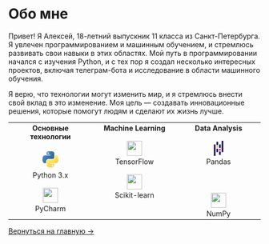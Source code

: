# Обо мне  

Привет! Я Алексей, 18-летний выпускник 11 класса из Санкт-Петербурга. Я увлечен программированием и машинным обучением, и стремлюсь развивать свои навыки в этих областях. Мой путь в программировании начался с изучения Python, и с тех пор я создал несколько интересных проектов, включая телеграм-бота и исследование в области машинного обучения.

Я верю, что технологии могут изменить мир, и я стремлюсь внести свой вклад в это изменение. Моя цель — создавать инновационные решения, которые помогут людям и сделают их жизнь лучше.

<table>
  <tr>
    <td align="center" width="33%" valign="top">
      <b>Основные технологии</b>
      <br><br>
      <img src="https://raw.githubusercontent.com/devicons/devicon/master/icons/python/python-original.svg" width="40" height="40"/>
      <br>Python 3.x
      <br><br>
      <img src="https://www.vectorlogo.zone/logos/jetbrains/jetbrains-icon.svg" width="30" height="30"/>
      <br>PyCharm
    </td>
    <td align="center" width="33%" valign="top">
      <b>Machine Learning</b>
      <br><br>
      <img src="https://www.vectorlogo.zone/logos/tensorflow/tensorflow-icon.svg" width="30" height="30"/>
      <br>TensorFlow
      <br><br>
      <img src="https://upload.wikimedia.org/wikipedia/commons/0/05/Scikit_learn_logo_small.svg" width="30" height="30"/>
      <br>Scikit-learn
    </td>
    <td align="center" width="33%" valign="top">
      <b>Data Analysis</b>
      <br><br>
      <div style="margin-bottom: 20px;">
        <img src="https://raw.githubusercontent.com/devicons/devicon/2ae2a900d2f041da66e950e4d48052658d850630/icons/pandas/pandas-original.svg" width="30" height="30"/>
        <br>Pandas
      </div>
      <br><br>
      <div>
        <img src="https://www.vectorlogo.zone/logos/numpy/numpy-icon.svg" width="30" height="30"/>
        <br>NumPy
      </div>
    </td>
  </tr>
</table>

[Вернуться на главную →](https://red6orion.github.io/red6orion-Media/)
